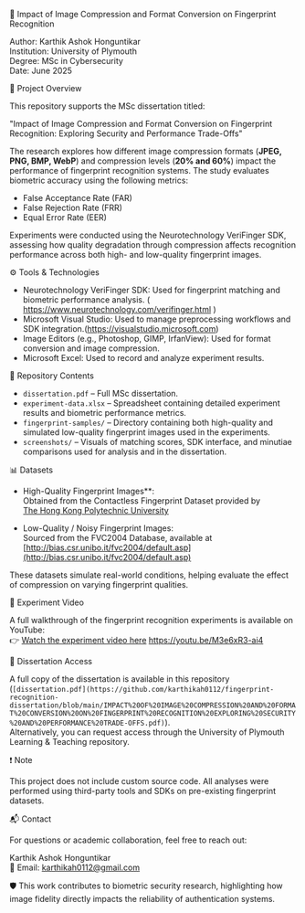 

🧬 Impact of Image Compression and Format Conversion on Fingerprint Recognition

Author: Karthik Ashok Honguntikar  
Institution: University of Plymouth  
Degree: MSc in Cybersecurity  
Date: June 2025  

📄 Project Overview

This repository supports the MSc dissertation titled:

"Impact of Image Compression and Format Conversion on Fingerprint Recognition: Exploring Security and Performance Trade-Offs"

The research explores how different image compression formats (**JPEG, PNG, BMP, WebP**) and compression levels (**20% and 60%**) impact the performance of fingerprint recognition systems. The study evaluates biometric accuracy using the following metrics:

- False Acceptance Rate (FAR)
- False Rejection Rate (FRR)
- Equal Error Rate (EER)

Experiments were conducted using the Neurotechnology VeriFinger SDK, assessing how quality degradation through compression affects recognition performance across both high- and low-quality fingerprint images.

⚙️ Tools & Technologies

- Neurotechnology VeriFinger SDK: Used for fingerprint matching and biometric performance analysis. ( https://www.neurotechnology.com/verifinger.html )
- Microsoft Visual Studio: Used to manage preprocessing workflows and SDK integration.(https://visualstudio.microsoft.com)
- Image Editors (e.g., Photoshop, GIMP, IrfanView): Used for format conversion and image compression.
- Microsoft Excel: Used to record and analyze experiment results.


 📁 Repository Contents

- `dissertation.pdf` – Full MSc dissertation.
- `experiment-data.xlsx` – Spreadsheet containing detailed experiment results and biometric performance metrics.
- `fingerprint-samples/` – Directory containing both high-quality and simulated low-quality fingerprint images used in the experiments.
- `screenshots/` – Visuals of matching scores, SDK interface, and minutiae comparisons used for analysis and in the dissertation.

📊 Datasets

- High-Quality Fingerprint Images**:  
  Obtained from the Contactless Fingerprint Dataset provided by  
  [The Hong Kong Polytechnic University](https://www4.comp.polyu.edu.hk/~csajaykr/myhome/database_request/ContactlessFP/)

- Low-Quality / Noisy Fingerprint Images:  
  Sourced from the FVC2004 Database, available at  
  [http://bias.csr.unibo.it/fvc2004/default.asp](http://bias.csr.unibo.it/fvc2004/default.asp)

These datasets simulate real-world conditions, helping evaluate the effect of compression on varying fingerprint qualities.

🎥 Experiment Video

A full walkthrough of the fingerprint recognition experiments is available on YouTube:  
👉 [Watch the experiment video here](#) https://youtu.be/M3e6xR3-ai4

📘 Dissertation Access

A full copy of the dissertation is available in this repository (`[dissertation.pdf](https://github.com/karthikah0112/fingerprint-recognition-dissertation/blob/main/IMPACT%20OF%20IMAGE%20COMPRESSION%20AND%20FORMAT%20CONVERSION%20ON%20FINGERPRINT%20RECOGNITION%20EXPLORING%20SECURITY%20AND%20PERFORMANCE%20TRADE-OFFS.pdf)`).  
Alternatively, you can request access through the University of Plymouth Learning & Teaching repository.

❗ Note

This project does not include custom source code. All analyses were performed using third-party tools and SDKs on pre-existing fingerprint datasets.

📬 Contact

For questions or academic collaboration, feel free to reach out:

Karthik Ashok Honguntikar  
📧 Email: karthikah0112@gmail.com 


🛡️ This work contributes to biometric security research, highlighting how image fidelity directly impacts the reliability of authentication systems.




